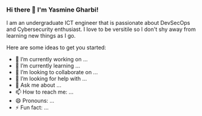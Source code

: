 
### Hi there 👋 I'm Yasmine Gharbi!

I am an undergraduate ICT engineer that is passionate about DevSecOps and Cybersecurity enthusiast.
I love to be versitile so I don't shy away from learning new things as I go. 

Here are some ideas to get you started:

- 🔭 I’m currently working on ...
- 🌱 I’m currently learning ...
- 👯 I’m looking to collaborate on ...
- 🤔 I’m looking for help with ...
- 💬 Ask me about ...
- 📫 How to reach me: ...
- 😄 Pronouns: ...
- ⚡ Fun fact: ...



